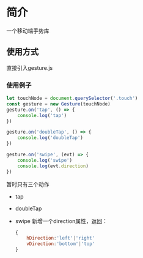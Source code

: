 # 简介

一个移动端手势库

## 使用方式

直接引入gesture.js

### 使用例子

```javascript
let touchNode = document.querySelector('.touch')
const gesture = new Gesture(touchNode)
gesture.on('tap', () => {
    console.log('tap')
})

gesture.on('doubleTap', () => {
    console.log('doubleTap')
})

gesture.on('swipe', (evt) => {
    console.log('swipe')
    console.log(evt.direction)
})
```

暂时只有三个动作

+ tap
+ doubleTap
+ swipe 新增一个direction属性，返回：

    ```javascript
    {
        hDirection:'left'|'right'
        vDirection:'bottom'|'top'
    }
    ```
